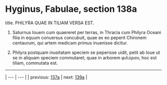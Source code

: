 # Hyginus, Fabulae, section 138a

title. PHILYRA QUAE IN TILIAM VERSA EST.



1. Saturnus Iouem cum quaereret per terras, in Thracia cum Philyra Oceani filia in equum conuersus concubuit, quae ex eo peperit Chironem centaurum, qui artem medicam primus inuenisse dicitur.



2. Philyra postquam inusitatam speciem se peperisse uidit, petit ab Ioue ut se in aliquam speciem commutaret; quae in arborem φιλύραν, hoc est tiliam, commutata est.



---

| --- | --- |
| previous: [137a](../137a/) | next: [139a](../139a/) |